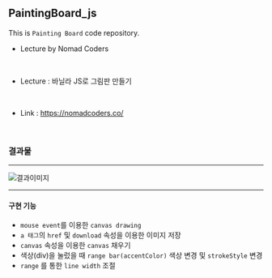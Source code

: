 ## PaintingBoard_js

This is `Painting Board` code repository.

- Lecture by Nomad Coders 

<br />

- Lecture : 바닐라 JS로 그림판 만들기

<br />

- Link : https://nomadcoders.co/


<br />

### 결과물 

----

![결과이미지](/resultImage.PNG)

-----

#### 구현 기능
- `mouse event`를 이용한 `canvas drawing`
- `a 태그`의 `href` 및 `download` 속성을 이용한 이미지 저장
- `canvas` 속성을 이용한 `canvas` 채우기
- 색상(div)을 눌렀을 때 `range bar(accentColor)` 색상 변경 및 `strokeStyle` 변경
- `range` 를 통한 `line width` 조절